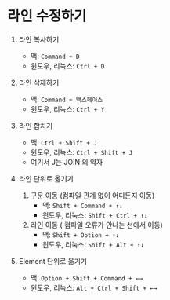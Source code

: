 # 라인 수정하기

1. 라인 복사하기
    - 맥: `Command + D`
    - 윈도우, 리눅스: `Ctrl + D`

2. 라인 삭제하기
    - 맥: `Command + 백스페이스`
    - 윈도우, 리눅스: `Ctrl + Y`

3. 라인 합치기
    - 맥: `Ctrl + Shift + J`
    - 윈도우, 리눅스: `Ctrl + Shift + J`
    - 여기서 J는 JOIN 의 약자

4. 라인 단위로 옮기기
    1. 구문 이동 (컴파일 관계 없이 어디든지 이동)
        - 맥: `Shift + Command + ↑↓`
        - 윈도우, 리눅스: `Shift + Ctrl + ↑↓`
    2. 라인 이동 ( 컴파일 오류가 안나는 선에서 이동)
        - 맥: `Shift + Option + ↑↓`
        - 윈도우, 리눅스: `Shift + Alt + ↑↓`
5. Element 단위로 옮기기
    - 맥: `Option + Shift + Command + ←→`
    - 윈도우, 리눅스: `Alt + Ctrl + Shift + ←→`